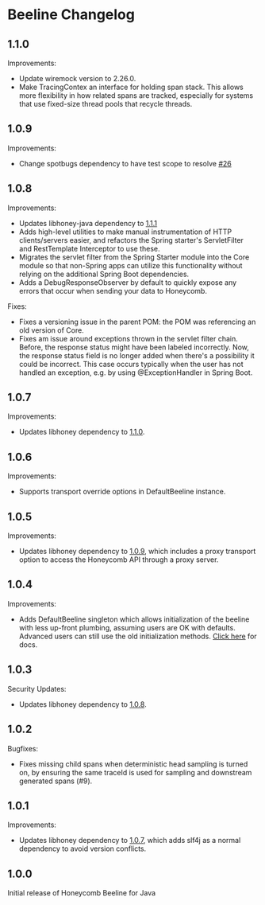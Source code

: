 # Beeline Changelog

## 1.1.0

Improvements: 

- Update wiremock version to 2.26.0.
- Make TracingContex an interface for holding span stack. This allows more flexibility in how related spans are tracked, especially for systems that use fixed-size thread pools that recycle threads.

## 1.0.9

Improvements:

- Change spotbugs dependency to have test scope to resolve [#26](https://github.com/honeycombio/beeline-java/issues/26)

## 1.0.8

Improvements:

- Updates libhoney-java dependency to [1.1.1](https://github.com/honeycombio/libhoney-java/releases/tag/v1.1.1)
- Adds high-level utilities to make manual instrumentation of HTTP clients/servers easier, and refactors the Spring starter's ServletFilter and RestTemplate Interceptor to use these.
- Migrates the servlet filter from the Spring Starter module into the Core module so that non-Spring apps can utilize this functionality without relying on the additional Spring Boot dependencies.
- Adds a DebugResponseObserver by default to quickly expose any errors that occur when sending your data to Honeycomb.

Fixes:

- Fixes a versioning issue in the parent POM: the POM was referencing an old version of Core.
- Fixes am issue around exceptions thrown in the servlet filter chain. Before, the response status might have been labeled incorrectly. Now, the response status field is no longer added when there's a possibility it could be incorrect. This case occurs typically when the user has not handled an exception, e.g. by using @ExceptionHandler in Spring Boot.

## 1.0.7

Improvements:

- Updates libhoney dependency to [1.1.0](https://github.com/honeycombio/libhoney-java/releases/tag/v1.1.0).

## 1.0.6

Improvements:

- Supports transport override options in DefaultBeeline instance.

## 1.0.5

Improvements:

- Updates libhoney dependency to [1.0.9](https://github.com/honeycombio/libhoney-java/releases/tag/v1.0.9), which includes a proxy transport option to access the Honeycomb API through a proxy server.

## 1.0.4

Improvements:

- Adds DefaultBeeline singleton which allows initialization of the beeline with less up-front plumbing, assuming users are OK with defaults. Advanced users can still use the old initialization methods. [Click here](https://docs.honeycomb.io/getting-data-in/java/beeline/#installation-with-any-java-application-simple) for docs.

## 1.0.3

Security Updates:

- Updates libhoney dependency to [1.0.8](https://github.com/honeycombio/libhoney-java/releases/tag/v1.0.8).

## 1.0.2

Bugfixes:

- Fixes missing child spans when deterministic head sampling is turned on, by ensuring the same traceId is used for sampling and downstream generated spans (#9).

## 1.0.1

Improvements:

- Updates libhoney dependency to [1.0.7](https://github.com/honeycombio/libhoney-java/releases/tag/v1.0.7), which adds slf4j as a normal dependency to avoid version conflicts.

## 1.0.0

Initial release of Honeycomb Beeline for Java